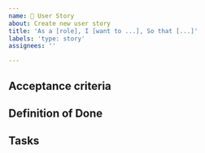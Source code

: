 ```yaml
---
name: 📘 User Story
about: Create new user story
title: 'As a [role], I [want to ...], So that [...]'
labels: 'type: story'
assignees: ''

---
```

  
## Acceptance criteria
<!-- 
- [ ] Given that I am a new user, when I go to the sign up page and enter an username and password and click on sign up, then I am successfully registered and able to log in with my chosen credentials.
-->
    
## Definition of Done
<!-- 
- [ ] All acceptance criteria met
- [ ] Code reviewed
- [ ] Tests passed
- [ ] Unit test coverage > 85%
- [ ] Documentation updated
-->

## Tasks
<!-- 
- [ ] Task 1
- [ ] Develop the login class
-->
